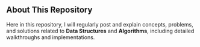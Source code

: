 ## About This Repository

Here in this repository, I will regularly post and explain concepts, problems, and solutions related to **Data Structures** and **Algorithms**, including detailed walkthroughs and implementations.